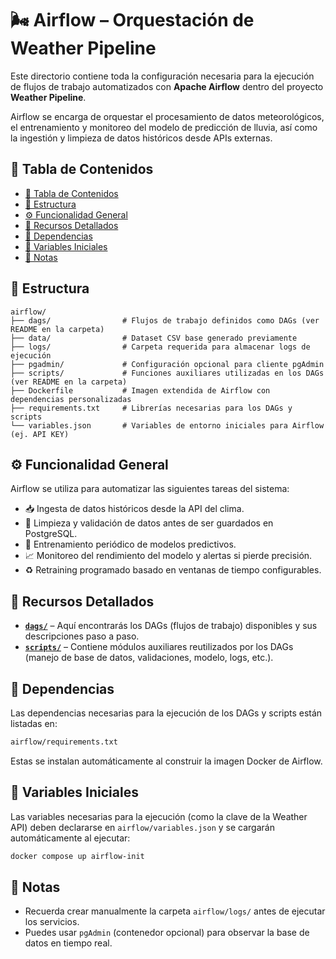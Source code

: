 # 🌬️ Airflow – Orquestación de Weather Pipeline

Este directorio contiene toda la configuración necesaria para la ejecución de flujos de trabajo automatizados con **Apache Airflow** dentro del proyecto **Weather Pipeline**.

Airflow se encarga de orquestar el procesamiento de datos meteorológicos, el entrenamiento y monitoreo del modelo de predicción de lluvia, así como la ingestión y limpieza de datos históricos desde APIs externas.

## 📑 Tabla de Contenidos

- [📑 Tabla de Contenidos](#-tabla-de-contenidos)
- [📁 Estructura](#-estructura)
- [⚙️ Funcionalidad General](#️-funcionalidad-general)
- [🔗 Recursos Detallados](#-recursos-detallados)
- [🧩 Dependencias](#-dependencias)
- [🔐 Variables Iniciales](#-variables-iniciales)
- [📌 Notas](#-notas)

## 📁 Estructura

```text
airflow/
├── dags/                # Flujos de trabajo definidos como DAGs (ver README en la carpeta)
├── data/                # Dataset CSV base generado previamente
├── logs/                # Carpeta requerida para almacenar logs de ejecución
├── pgadmin/             # Configuración opcional para cliente pgAdmin
├── scripts/             # Funciones auxiliares utilizadas en los DAGs (ver README en la carpeta)
├── Dockerfile           # Imagen extendida de Airflow con dependencias personalizadas
├── requirements.txt     # Librerías necesarias para los DAGs y scripts
└── variables.json       # Variables de entorno iniciales para Airflow (ej. API KEY)
```

## ⚙️ Funcionalidad General

Airflow se utiliza para automatizar las siguientes tareas del sistema:

* 📥 Ingesta de datos históricos desde la API del clima.
* 🧼 Limpieza y validación de datos antes de ser guardados en PostgreSQL.
* 🧠 Entrenamiento periódico de modelos predictivos.
* 📈 Monitoreo del rendimiento del modelo y alertas si pierde precisión.
* ♻️ Retraining programado basado en ventanas de tiempo configurables.

## 🔗 Recursos Detallados

* **[`dags/`](./dags/README.md)** – Aquí encontrarás los DAGs (flujos de trabajo) disponibles y sus descripciones paso a paso.
* **[`scripts/`](./scripts/README.md)** – Contiene módulos auxiliares reutilizados por los DAGs (manejo de base de datos, validaciones, modelo, logs, etc.).

## 🧩 Dependencias

Las dependencias necesarias para la ejecución de los DAGs y scripts están listadas en:

```bash
airflow/requirements.txt
```

Estas se instalan automáticamente al construir la imagen Docker de Airflow.

## 🔐 Variables Iniciales

Las variables necesarias para la ejecución (como la clave de la Weather API) deben declararse en `airflow/variables.json` y se cargarán automáticamente al ejecutar:

```bash
docker compose up airflow-init
```

## 📌 Notas

* Recuerda crear manualmente la carpeta `airflow/logs/` antes de ejecutar los servicios.
* Puedes usar `pgAdmin` (contenedor opcional) para observar la base de datos en tiempo real.
